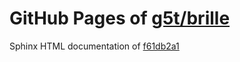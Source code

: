 GitHub Pages of [g5t/brille](https://github.com/g5t/brille.git)
======================================
Sphinx HTML documentation of [f61db2a1](https://github.com/g5t/brille/tree/f61db2a1f8b724672e4dadea38e93ac71cfa476a)
